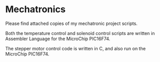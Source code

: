 # Mechatronics

Please find attached copies of my mechatronic project scripts.

Both the temperature control and solenoid control scripts are written in Assembler Language for the MicroChip PIC16F74.

The stepper motor control code is written in C, and also run on the MicroChip PIC16F74.
